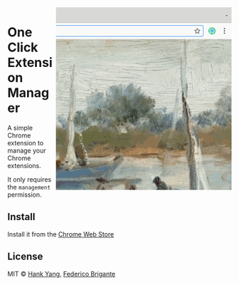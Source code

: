 <img src="screencast.gif" align="right" alt="">

# One Click Extension Manager

A simple Chrome extension to manage your Chrome extensions.

It only requires the `management` permission.

## Install

Install it from the [Chrome Web Store](https://chrome.google.com/webstore/detail/one-click-extension-manag/pbgjpgbpljobkekbhnnmlikbbfhbhmem)

## License

MIT © [Hank Yang](https://momane.com/), [Federico Brigante](https://github.com/bfred-it/)

